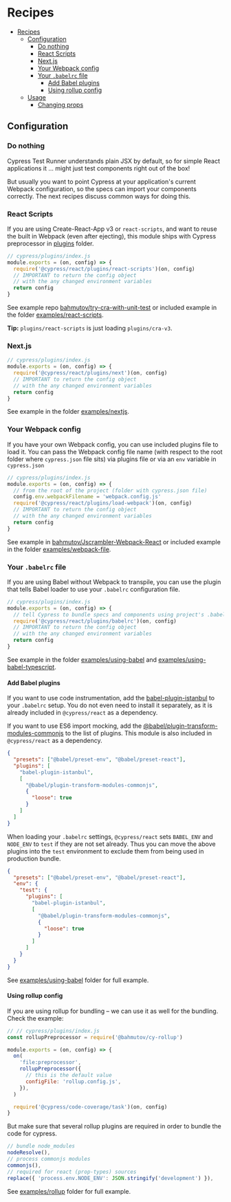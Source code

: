 # Recipes

- [Recipes](#recipes)
  - [Configuration](#configuration)
    - [Do nothing](#do-nothing)
    - [React Scripts](#react-scripts)
    - [Next.js](#nextjs)
    - [Your Webpack config](#your-webpack-config)
    - [Your `.babelrc` file](#your-babelrc-file)
      - [Add Babel plugins](#add-babel-plugins)
      - [Using rollup config](#using-rollup-config)
  - [Usage](#usage)
    - [Changing props](#changing-props)

## Configuration

### Do nothing

Cypress Test Runner understands plain JSX by default, so for simple React applications it ... might just test components right out of the box!

But usually you want to point Cypress at your application's current Webpack configuration, so the specs can import your components correctly. The next recipes discuss common ways for doing this.

### React Scripts

If you are using Create-React-App v3 or `react-scripts`, and want to reuse the built in Webpack (even after ejecting), this module ships with Cypress preprocessor in [plugins](plugins) folder.

```js
// cypress/plugins/index.js
module.exports = (on, config) => {
  require('@cypress/react/plugins/react-scripts')(on, config)
  // IMPORTANT to return the config object
  // with the any changed environment variables
  return config
}
```

See example repo [bahmutov/try-cra-with-unit-test](https://github.com/bahmutov/try-cra-with-unit-test) or included example in the folder [examples/react-scripts](../examples/react-scripts).

**Tip:** `plugins/react-scripts` is just loading `plugins/cra-v3`.

### Next.js

```js
// cypress/plugins/index.js
module.exports = (on, config) => {
  require('@cypress/react/plugins/next')(on, config)
  // IMPORTANT to return the config object
  // with the any changed environment variables
  return config
}
```

See example in the folder [examples/nextjs](../examples/nextjs).

### Your Webpack config

If you have your own Webpack config, you can use included plugins file to load it. You can pass the Webpack config file name (with respect to the root folder where `cypress.json` file sits) via plugins file or via an `env` variable in `cypress.json`

```js
// cypress/plugins/index.js
module.exports = (on, config) => {
  // from the root of the project (folder with cypress.json file)
  config.env.webpackFilename = 'webpack.config.js'
  require('@cypress/react/plugins/load-webpack')(on, config)
  // IMPORTANT to return the config object
  // with the any changed environment variables
  return config
}
```

See example in [bahmutov/Jscrambler-Webpack-React](https://github.com/bahmutov/Jscrambler-Webpack-React) or included example in the folder [examples/webpack-file](../examples/webpack-file).

### Your `.babelrc` file

If you are using Babel without Webpack to transpile, you can use the plugin that tells Babel loader to use your `.babelrc` configuration file.

```js
// cypress/plugins/index.js
module.exports = (on, config) => {
  // tell Cypress to bundle specs and components using project's .babelrc file
  require('@cypress/react/plugins/babelrc')(on, config)
  // IMPORTANT to return the config object
  // with the any changed environment variables
  return config
}
```

See example in the folder [examples/using-babel](../examples/using-babel) and [examples/using-babel-typescript](../examples/using-babel-typescript).

#### Add Babel plugins

If you want to use code instrumentation, add the [babel-plugin-istanbul](https://github.com/istanbuljs/babel-plugin-istanbul) to your `.babelrc` setup. You do not even need to install it separately, as it is already included in `@cypress/react` as a dependency.

If you want to use ES6 import mocking, add the [@babel/plugin-transform-modules-commonjs](https://github.com/babel/babel/tree/master/packages/babel-plugin-transform-modules-commonjs) to the list of plugins. This module is also included in `@cypress/react` as a dependency.

```json
{
  "presets": ["@babel/preset-env", "@babel/preset-react"],
  "plugins": [
    "babel-plugin-istanbul",
    [
      "@babel/plugin-transform-modules-commonjs",
      {
        "loose": true
      }
    ]
  ]
}
```

When loading your `.babelrc` settings, `@cypress/react` sets `BABEL_ENV` and `NODE_ENV` to `test` if they are not set already. Thus you can move the above plugins into the `test` environment to exclude them from being used in production bundle.

```json
{
  "presets": ["@babel/preset-env", "@babel/preset-react"],
  "env": {
    "test": {
      "plugins": [
        "babel-plugin-istanbul",
        [
          "@babel/plugin-transform-modules-commonjs",
          {
            "loose": true
          }
        ]
      ]
    }
  }
}
```

See [examples/using-babel](../examples/using-babel) folder for full example.

#### Using rollup config

If you are using rollup for bundling – we can use it as well for the bundling. Check the example:

```js
// // cypress/plugins/index.js
const rollupPreprocessor = require('@bahmutov/cy-rollup')

module.exports = (on, config) => {
  on(
    'file:preprocessor',
    rollupPreprocessor({
      // this is the default value
      configFile: 'rollup.config.js',
    }),
  )

  require('@cypress/code-coverage/task')(on, config)
}
```

But make sure that several rollup plugins are required in order to bundle the code for cypress.

```js
// bundle node_modules
nodeResolve(),
// process commonjs modules
commonjs(),
// required for react (prop-types) sources
replace({ 'process.env.NODE_ENV': JSON.stringify('development') }),
```

See [examples/rollup](../examples/rollup) folder for full example.

